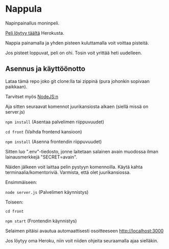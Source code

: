 # Nappula
Napinpainallus moninpeli.

[Peli löytyy täältä](nappula.herokuapp.com) Herokusta.

Nappia painamalla ja yhden pisteen kuluttamalla voit voittaa pisteitä.

Jos pisteet loppuvat, peli on ohi. Tosin voit yrittää heti uudelleen.

## Asennus ja käyttöönotto
Lataa tämä repo joko git clone:lla tai zippinä (pura johonkin sopivaan paikkaan).

Tarvitset myös [NodeJS:n](https://nodejs.org/en/)

Aja sitten seuraavat komennot juurikansiosta alkaen (siellä missä on server.js)

`npm install` (Asentaa palvelimen riippuvuudet)

`cd front` (Vaihda frontend kansioon)

`npm install` (Asenna frontendin riippuvuudet)

Sitten luo ".env"-tiedosto, jonne laitetaan salainen avain muodossa ilman lainausmerkkejä "SECRET=avain".

Näiden jälkeen voit laittaa pelin pystyyn komennoilla. Käytä kahta terminaalia/komentoriviä. Varmista, että olet juurikansiossa.

Ensimmäiseen:

`node server.js` (Palvelimen käynnistys)

Toiseen:

`cd front`

`npm start` (Frontendin käynnistys)

Selaimen pitäisi avautua automaattisesti osoitteeseen [http://localhost:3000](http://localhost:3000)

Jos löytyy oma Heroku, niin voit niiden ohjeita seuraamalla ajaa sielläkin.
